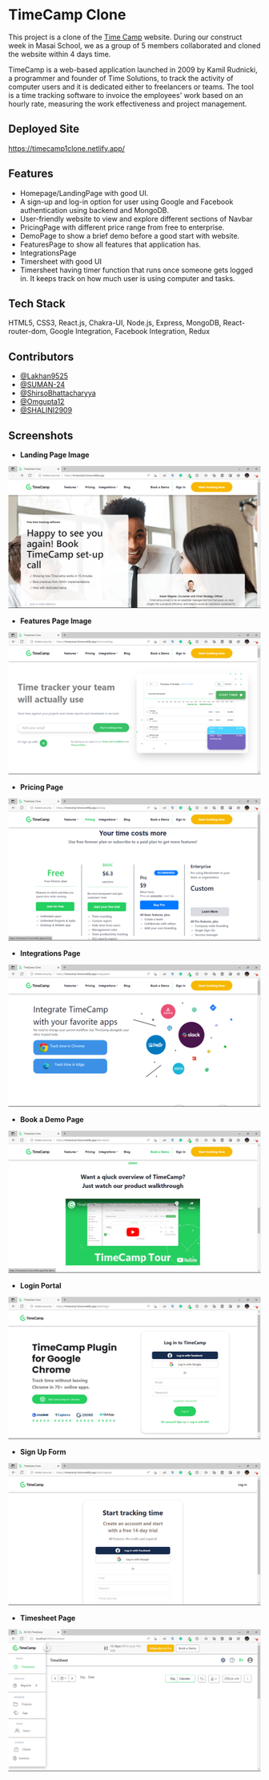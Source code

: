 # TimeCamp Clone

This project is a clone of the [Time Camp](https://www.timecamp.com/) website. During our construct week in Masai School, we as a group of 5 members collaborated and cloned the website within 4 days time.

TimeCamp is a web-based application launched in 2009 by Kamil Rudnicki, a programmer and founder of Time Solutions, to track the activity of computer users and it is dedicated either to freelancers or teams. The tool is a time tracking software to invoice the employees' work based on an hourly rate, measuring the work effectiveness and project management.

## Deployed Site

https://timecamp1clone.netlify.app/

## Features

- Homepage/LandingPage with good UI.
- A sign-up and log-in option for user using Google and Facebook authentication using backend and MongoDB.
- User-friendly website to view and explore different sections of Navbar
- PricingPage with different price range from free to enterprise.
- DemoPage to show a brief demo before a good start with website.
- FeaturesPage to show all features that application has.
- IntegrationsPage
- Timersheet with good UI
- Timersheet having timer function that runs once someone gets logged in. It keeps track on how much user is using computer and tasks.

## Tech Stack

HTML5, CSS3, React.js, Chakra-UI, Node.js, Express, MongoDB, React-router-dom, Google Integration, Facebook Integration, Redux

## Contributors

- [@Lakhan9525](https://github.com/Lakhan9525)
- [@SUMAN-24](https://github.com/SUMAN-24)
- [@ShirsoBhattacharyya](https://github.com/ShirsoBhattacharyya)
- [@Omgupta12](https://github.com/Omgupta12)
- [@SHALINI2909](https://github.com/SHALINI2909)

## Screenshots

- **Landing Page Image**

![Landing Page ](https://github.com/Lakhan9525/daily-purpose-3625/blob/main/Website%20Sneak%20peeks/Landing%20Page.png)

- **Features Page Image**

![Features](https://github.com/Lakhan9525/daily-purpose-3625/blob/main/Website%20Sneak%20peeks/Features%20Page.png)

- **Pricing Page**

![Pricing Page](https://github.com/Lakhan9525/daily-purpose-3625/blob/main/Website%20Sneak%20peeks/Pricing%20Page.png)

- **Integrations Page**

![Integrations Page](https://github.com/Lakhan9525/daily-purpose-3625/blob/main/Website%20Sneak%20peeks/Integrations%20Page.png)

- **Book a Demo Page**

![Book a Demo Page](https://github.com/Lakhan9525/daily-purpose-3625/blob/main/Website%20Sneak%20peeks/BookaDemo%20Page.png)

- **Login Portal**

![Login Portal](https://github.com/Lakhan9525/daily-purpose-3625/blob/main/Website%20Sneak%20peeks/Login%20Portal.png)

- **Sign Up Form**

![Sign up form](https://github.com/Lakhan9525/daily-purpose-3625/blob/main/Website%20Sneak%20peeks/Sign%20Up%20Form.png)

- **Timesheet Page**

![Timesheet Page](https://github.com/Lakhan9525/daily-purpose-3625/blob/main/Website%20Sneak%20peeks/TimesheetPage.png)
